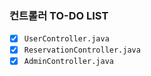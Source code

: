 ### 컨트롤러 TO-DO LIST

* [x] `UserController.java`
* [x] `ReservationController.java`
* [x] `AdminController.java`